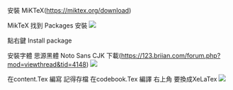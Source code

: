 安裝 MiKTeX(https://miktex.org/download)

MikTeX 找到 Packages 安裝
![](https://i.imgur.com/wdw9xSq.jpg)

點右鍵 Install package


安裝字體  思源黑體 Noto Sans CJK 下載(https://123.briian.com/forum.php?mod=viewthread&tid=4148)
![](https://i.imgur.com/axLKefe.png)


在content.Tex 編寫 記得存檔
在codebook.Tex 編譯 右上角 要換成XeLaTex
![](https://i.imgur.com/nsiVnhO.png)
